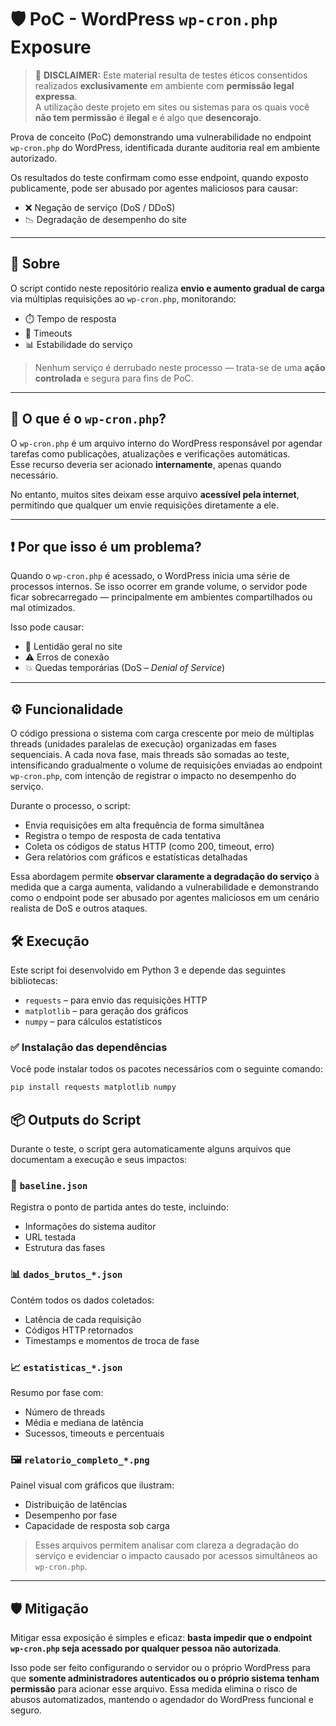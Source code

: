 # 🛡️ PoC - WordPress `wp-cron.php` Exposure

> 🚨 **DISCLAIMER:** Este material resulta de testes éticos consentidos realizados **exclusivamente** em ambiente com **permissão legal expressa**.  
> A utilização deste projeto em sites ou sistemas para os quais você **não tem permissão** é **ilegal** e é algo que **desencorajo**.



Prova de conceito (PoC) demonstrando uma vulnerabilidade no endpoint `wp-cron.php` do WordPress, identificada durante auditoria real em ambiente autorizado.

Os resultados do teste confirmam como esse endpoint, quando exposto publicamente, pode ser abusado por agentes maliciosos para causar:

- ❌ Negação de serviço (DoS / DDoS)
- 📉 Degradação de desempenho do site

---

## 📌 Sobre

O script contido neste repositório realiza **envio e aumento gradual de carga** via múltiplas requisições ao `wp-cron.php`, monitorando:

- ⏱️ Tempo de resposta  
- 🔁 Timeouts  
- 📊 Estabilidade do serviço  

> Nenhum serviço é derrubado neste processo — trata-se de uma **ação controlada** e segura para fins de PoC.

---

## 🚨 O que é o `wp-cron.php`?

O `wp-cron.php` é um arquivo interno do WordPress responsável por agendar tarefas como publicações, atualizações e verificações automáticas.  
Esse recurso deveria ser acionado **internamente**, apenas quando necessário.

No entanto, muitos sites deixam esse arquivo **acessível pela internet**, permitindo que qualquer um envie requisições diretamente a ele.

---

## ❗ Por que isso é um problema?

Quando o `wp-cron.php` é acessado, o WordPress inicia uma série de processos internos. Se isso ocorrer em grande volume, o servidor pode ficar sobrecarregado — principalmente em ambientes compartilhados ou mal otimizados.

Isso pode causar:

- 🔄 Lentidão geral no site  
- ⚠️ Erros de conexão  
- 💥 Quedas temporárias (DoS – *Denial of Service*)  

---
## ⚙️ Funcionalidade

O código pressiona o sistema com carga crescente por meio de múltiplas threads (unidades paralelas de execução) organizadas em fases sequenciais. A cada nova fase, mais threads são somadas ao teste, intensificando gradualmente o volume de requisições enviadas ao endpoint `wp-cron.php`, com intenção de registrar o impacto no desempenho do serviço.

Durante o processo, o script:

- Envia requisições em alta frequência de forma simultânea
- Registra o tempo de resposta de cada tentativa
- Coleta os códigos de status HTTP (como 200, timeout, erro)
- Gera relatórios com gráficos e estatísticas detalhadas

Essa abordagem permite **observar claramente a degradação do serviço** à medida que a carga aumenta, validando a vulnerabilidade e demonstrando como o endpoint pode ser abusado por agentes maliciosos em um cenário realista de DoS e outros ataques.


## 🛠 Execução


Este script foi desenvolvido em Python 3 e depende das seguintes bibliotecas:

- `requests` – para envio das requisições HTTP
- `matplotlib` – para geração dos gráficos
- `numpy` – para cálculos estatísticos

### ✅ Instalação das dependências

Você pode instalar todos os pacotes necessários com o seguinte comando:

```bash
pip install requests matplotlib numpy  
```


 ## 📦 Outputs do Script

Durante o teste, o script gera automaticamente alguns arquivos que documentam a execução e seus impactos:

### 📝 `baseline.json`
Registra o ponto de partida antes do teste, incluindo:
- Informações do sistema auditor
- URL testada
- Estrutura das fases

### 📊 `dados_brutos_*.json`
Contém todos os dados coletados:
- Latência de cada requisição
- Códigos HTTP retornados
- Timestamps e momentos de troca de fase

### 📈 `estatisticas_*.json`
Resumo por fase com:
- Número de threads 
- Média e mediana de latência
- Sucessos, timeouts e percentuais

### 🖼️ `relatorio_completo_*.png`
Painel visual com gráficos que ilustram:
- Distribuição de latências
- Desempenho por fase
- Capacidade de resposta sob carga

> Esses arquivos permitem analisar com clareza a degradação do serviço e evidenciar o impacto causado por acessos simultâneos ao `wp-cron.php`.

---

## 🛡️ Mitigação

Mitigar essa exposição é simples e eficaz: **basta impedir que o endpoint `wp-cron.php` seja acessado por qualquer pessoa não autorizada**.

Isso pode ser feito configurando o servidor ou o próprio WordPress para que **somente administradores autenticados ou o próprio sistema tenham permissão** para acionar esse arquivo. Essa medida elimina o risco de abusos automatizados, mantendo o agendador do WordPress funcional e seguro.

